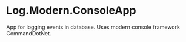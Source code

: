 # Log.Modern.ConsoleApp
App for logging events in database. Uses modern console framework CommandDotNet.

